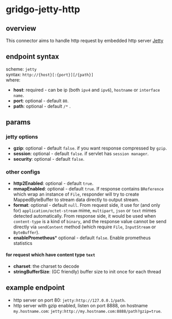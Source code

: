 # gridgo-jetty-http

## overview
This connector aims to handle http request by embedded http server [Jetty](https://www.eclipse.org/jetty/)

## endpoint syntax
scheme: `jetty` <br/>
syntax: ` http://{host}[:{port}][/{path}] ` <br/>
where:
- **host**: required - can be ip (both `ipv4` and `ipv6`), `hostname` or `interface name`.
- **port**: optional - default `80`.
- **path**: optional - default `/*` .

## params

### jetty options
- **gzip**: optional - default `false`. if you want response compressed by `gzip`.
- **session**: optional - default `false`. if servlet has `session manager`. 
- **security**: optional - default `false`. 

### other configs
- **http2Enabled**: optional - default `true`.
- **mmapEnabled**: optional - default `true`. If response contains `BReference` which wrap an instance of `File`, responder will try to create MappedByteBuffer to stream data directly to output stream.
- **format**: optional - default `null`. From request side, it use for (and only for) `application/octet-stream` mime, `multipart`, `json` or `text` mimes detected automatically. From response side, it would be used when `content-type` is a kind of `binary`, and the response value cannot be send directly via `sendContent` method (which require `File`, `InputStream` or `ByteBuffer`).
- **enablePrometheus*** optional - default `false`. Enable prometheus statistics
#### for request which have content type `text`
- **charset**: the charset to decode
- **stringBufferSize**: (GC friendly) buffer size to init once for each thread 

## example endpoint
- http server on port 80: `jetty:http://127.0.0.1/path`.
- http server with gzip enabled, listen on port 8888, on hostname `my.hostname.com`: `jetty:http://my.hostname.com:8888/path?gzip=true`.
